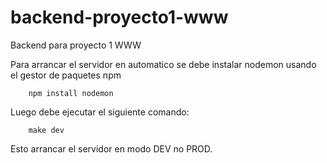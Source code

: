 # backend-proyecto1-www
Backend para proyecto 1 WWW

Para arrancar el servidor en automatico se debe instalar nodemon usando el gestor de paquetes npm

```
    npm install nodemon
```

Luego debe ejecutar el siguiente comando:

```
    make dev
 ```

Esto arrancar el servidor en modo DEV no PROD.